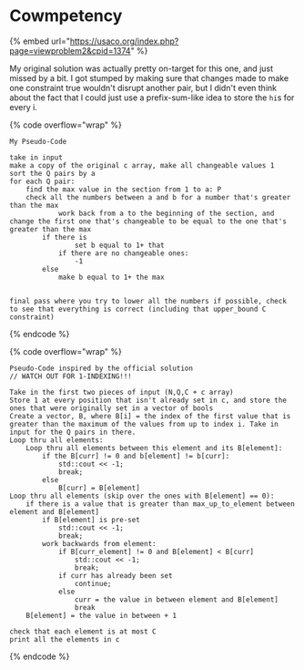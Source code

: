 # Cowmpetency

{% embed url="https://usaco.org/index.php?page=viewproblem2&cpid=1374" %}

My original solution was actually pretty on-target for this one, and just missed by a bit. I got stumped by making sure that changes made to make one constraint true wouldn't disrupt another pair, but I didn't even think about the fact that I could just use a prefix-sum-like idea to store the `hi`s for every i.&#x20;

{% code overflow="wrap" %}
```
My Pseudo-Code

take in input
make a copy of the original c array, make all changeable values 1
sort the Q pairs by a
for each Q pair:
	find the max value in the section from 1 to a: P
	check all the numbers between a and b for a number that's greater than the max
			work back from a to the beginning of the section, and change the first one that's changeable to be equal to the one that's greater than the max
		if there is
				set b equal to 1+ that
			if there are no changeable ones:
				-1
		else
			make b equal to 1+ the max
		

final pass where you try to lower all the numbers if possible, check to see that everything is correct (including that upper_bound C constraint)

```
{% endcode %}

{% code overflow="wrap" %}
```
Pseudo-Code inspired by the official solution
// WATCH OUT FOR 1-INDEXING!!!

Take in the first two pieces of input (N,Q,C + c array)
Store 1 at every position that isn't already set in c, and store the ones that were originally set in a vector of bools
Create a vector, B, where B[i] = the index of the first value that is greater than the maximum of the values from up to index i. Take in input for the Q pairs in there.
Loop thru all elements:
    Loop thru all elements between this element and its B[element]:
        if the B[curr] != 0 and b[element] != b[curr]:
            std::cout << -1;
            break;
        else
            B[curr] = B[element]
Loop thru all elements (skip over the ones with B[element] == 0):
    if there is a value that is greater than max_up_to_element between element and B[element]
        if B[element] is pre-set
            std::cout << -1;
            break;
        work backwards from element:
            if B[curr_element] != 0 and B[element] < B[curr]
                std::cout << -1;
                break;
            if curr has already been set
                continue;
            else
                curr = the value in between element and B[element]
                break
    B[element] = the value in between + 1
    
check that each element is at most C
print all the elements in c
```
{% endcode %}
